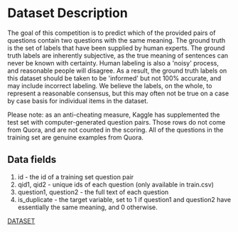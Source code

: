 # Dataset Description

The goal of this competition is to predict which of the provided pairs of questions contain two questions with the same meaning. The ground truth is the set of labels that have been supplied by human experts. The ground truth labels are inherently subjective, as the true meaning of sentences can never be known with certainty. Human labeling is also a 'noisy' process, and reasonable people will disagree. As a result, the ground truth labels on this dataset should be taken to be 'informed' but not 100% accurate, and may include incorrect labeling. We believe the labels, on the whole, to represent a reasonable consensus, but this may often not be true on a case by case basis for individual items in the dataset.

Please note: as an anti-cheating measure, Kaggle has supplemented the test set with computer-generated question pairs. Those rows do not come from Quora, and are not counted in the scoring. All of the questions in the training set are genuine examples from Quora.

## Data fields
1. id - the id of a training set question pair
2. qid1, qid2 - unique ids of each question (only available in train.csv)
3. question1, question2 - the full text of each question
4. is_duplicate - the target variable, set to 1 if question1 and question2 have essentially the same meaning, and 0 otherwise.

[DATASET](https://www.kaggle.com/competitions/quora-question-pairs/data)
